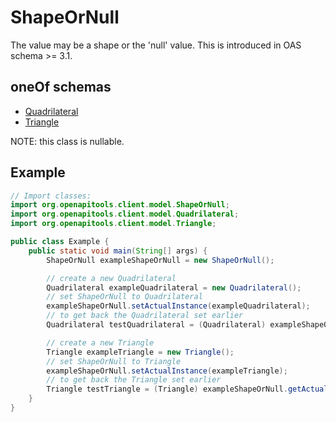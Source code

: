 

# ShapeOrNull

The value may be a shape or the 'null' value. This is introduced in OAS schema >= 3.1.

## oneOf schemas
* [Quadrilateral](Quadrilateral.md)
* [Triangle](Triangle.md)

NOTE: this class is nullable.

## Example
```java
// Import classes:
import org.openapitools.client.model.ShapeOrNull;
import org.openapitools.client.model.Quadrilateral;
import org.openapitools.client.model.Triangle;

public class Example {
    public static void main(String[] args) {
        ShapeOrNull exampleShapeOrNull = new ShapeOrNull();

        // create a new Quadrilateral
        Quadrilateral exampleQuadrilateral = new Quadrilateral();
        // set ShapeOrNull to Quadrilateral
        exampleShapeOrNull.setActualInstance(exampleQuadrilateral);
        // to get back the Quadrilateral set earlier
        Quadrilateral testQuadrilateral = (Quadrilateral) exampleShapeOrNull.getActualInstance();

        // create a new Triangle
        Triangle exampleTriangle = new Triangle();
        // set ShapeOrNull to Triangle
        exampleShapeOrNull.setActualInstance(exampleTriangle);
        // to get back the Triangle set earlier
        Triangle testTriangle = (Triangle) exampleShapeOrNull.getActualInstance();
    }
}
```



